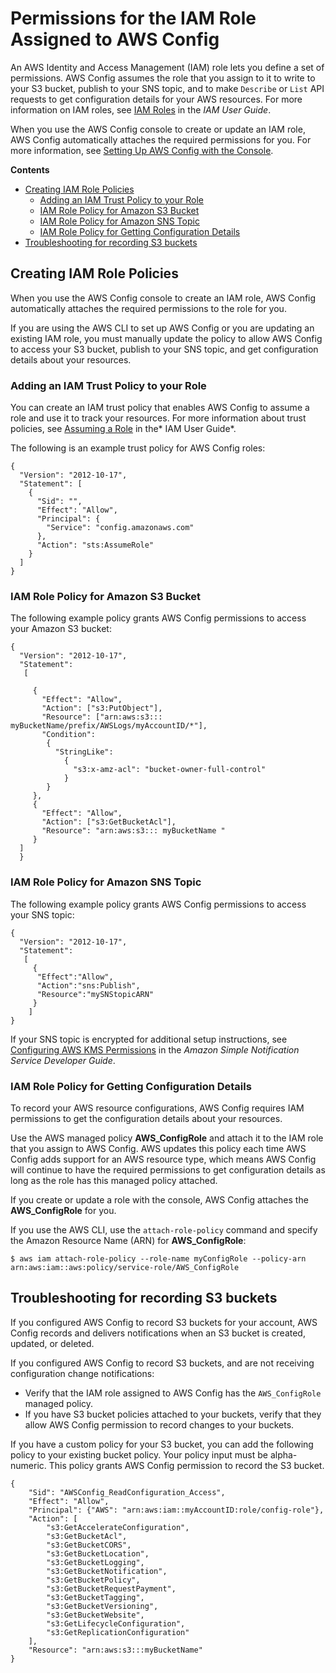 # Permissions for the IAM Role Assigned to AWS Config<a name="iamrole-permissions"></a>

An AWS Identity and Access Management \(IAM\) role lets you define a set of permissions\. AWS Config assumes the role that you assign to it to write to your S3 bucket, publish to your SNS topic, and to make `Describe` or `List` API requests to get configuration details for your AWS resources\. For more information on IAM roles, see [IAM Roles](https://docs.aws.amazon.com/IAM/latest/UserGuide/WorkingWithRoles.html) in the *IAM User Guide*\.

When you use the AWS Config console to create or update an IAM role, AWS Config automatically attaches the required permissions for you\. For more information, see [Setting Up AWS Config with the Console](gs-console.md)\.

**Contents**
+ [Creating IAM Role Policies](#iam-role-policies)
  + [Adding an IAM Trust Policy to your Role](#iam-trust-policy)
  + [IAM Role Policy for Amazon S3 Bucket](#iam-role-policies-S3-bucket)
  + [IAM Role Policy for Amazon SNS Topic](#iam-role-policies-sns-topic)
  + [IAM Role Policy for Getting Configuration Details](#iam-role-policies-describe-apis)
+ [Troubleshooting for recording S3 buckets](#troubleshooting-recording-s3-bucket-policy)

## Creating IAM Role Policies<a name="iam-role-policies"></a>

When you use the AWS Config console to create an IAM role, AWS Config automatically attaches the required permissions to the role for you\. 

If you are using the AWS CLI to set up AWS Config or you are updating an existing IAM role, you must manually update the policy to allow AWS Config to access your S3 bucket, publish to your SNS topic, and get configuration details about your resources\.

### Adding an IAM Trust Policy to your Role<a name="iam-trust-policy"></a>

You can create an IAM trust policy that enables AWS Config to assume a role and use it to track your resources\. For more information about trust policies, see [Assuming a Role](https://docs.aws.amazon.com/IAM/latest/UserGuide/roles-assume-role.html) in the* IAM User Guide*\.

The following is an example trust policy for AWS Config roles:

```
{
  "Version": "2012-10-17",
  "Statement": [
    {
      "Sid": "",
      "Effect": "Allow",
      "Principal": {
        "Service": "config.amazonaws.com"
      },
      "Action": "sts:AssumeRole"
    }
  ]
}
```

### IAM Role Policy for Amazon S3 Bucket<a name="iam-role-policies-S3-bucket"></a>

The following example policy grants AWS Config permissions to access your Amazon S3 bucket:

```
{
  "Version": "2012-10-17",
  "Statement": 
   [
 
     {
       "Effect": "Allow",
       "Action": ["s3:PutObject"],
       "Resource": ["arn:aws:s3::: myBucketName/prefix/AWSLogs/myAccountID/*"],
       "Condition":
        {
          "StringLike":
            {
              "s3:x-amz-acl": "bucket-owner-full-control"
            }
        }
     },
     {
       "Effect": "Allow",
       "Action": ["s3:GetBucketAcl"],
       "Resource": "arn:aws:s3::: myBucketName "
     }
  ]
  }
```

### IAM Role Policy for Amazon SNS Topic<a name="iam-role-policies-sns-topic"></a>

The following example policy grants AWS Config permissions to access your SNS topic:

```
{
  "Version": "2012-10-17",
  "Statement": 
   [
     {
      "Effect":"Allow",
      "Action":"sns:Publish",
      "Resource":"mySNStopicARN"
     }
    ]
}
```

If your SNS topic is encrypted for additional setup instructions, see [Configuring AWS KMS Permissions](https://docs.aws.amazon.com/sns/latest/dg/sns-server-side-encryption.html#sns-what-permissions-for-sse) in the *Amazon Simple Notification Service Developer Guide*\.

### IAM Role Policy for Getting Configuration Details<a name="iam-role-policies-describe-apis"></a>

To record your AWS resource configurations, AWS Config requires IAM permissions to get the configuration details about your resources\. 

Use the AWS managed policy **AWS\_ConfigRole** and attach it to the IAM role that you assign to AWS Config\. AWS updates this policy each time AWS Config adds support for an AWS resource type, which means AWS Config will continue to have the required permissions to get configuration details as long as the role has this managed policy attached\.

If you create or update a role with the console, AWS Config attaches the **AWS\_ConfigRole** for you\. 

If you use the AWS CLI, use the `attach-role-policy` command and specify the Amazon Resource Name \(ARN\) for **AWS\_ConfigRole**:

```
$ aws iam attach-role-policy --role-name myConfigRole --policy-arn arn:aws:iam::aws:policy/service-role/AWS_ConfigRole
```

## Troubleshooting for recording S3 buckets<a name="troubleshooting-recording-s3-bucket-policy"></a>

If you configured AWS Config to record S3 buckets for your account, AWS Config records and delivers notifications when an S3 bucket is created, updated, or deleted\.

If you configured AWS Config to record S3 buckets, and are not receiving configuration change notifications:
+ Verify that the IAM role assigned to AWS Config has the `AWS_ConfigRole` managed policy\.
+ If you have S3 bucket policies attached to your buckets, verify that they allow AWS Config permission to record changes to your buckets\.

If you have a custom policy for your S3 bucket, you can add the following policy to your existing bucket policy\. Your policy input must be alpha\-numeric\. This policy grants AWS Config permission to record the S3 bucket\.

```
{
    "Sid": "AWSConfig_ReadConfiguration_Access",
    "Effect": "Allow",
    "Principal": {"AWS": "arn:aws:iam::myAccountID:role/config-role"},
    "Action": [
        "s3:GetAccelerateConfiguration",
        "s3:GetBucketAcl",
        "s3:GetBucketCORS",
        "s3:GetBucketLocation",
        "s3:GetBucketLogging",
        "s3:GetBucketNotification",
        "s3:GetBucketPolicy",
        "s3:GetBucketRequestPayment",
        "s3:GetBucketTagging",
        "s3:GetBucketVersioning",
        "s3:GetBucketWebsite",
        "s3:GetLifecycleConfiguration",
        "s3:GetReplicationConfiguration"
    ],
    "Resource": "arn:aws:s3:::myBucketName"
}
```